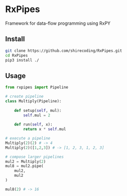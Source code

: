 # RxPipes
Framework for data-flow programming using RxPY

## Install

```bash
git clone https://github.com/shirecoding/RxPipes.git
cd RxPipes
pip3 install ./
```

## Usage

```python
from rxpipes import Pipeline

# create pipeline
class Multiply(Pipeline):
    
    def setup(self, mul):
        self.mul = 2
    
    def run(self, x):
        return x * self.mul

# execute a pipeline
Multiply(2)(2) # -> 4
Multiply(2)([1,2,3]) # -> [1, 2, 3, 1, 2, 3]

# compose larger pipelines
mul2 = Multiply(2)
mul8 = mul2.pipe(
    mul2,
    mul2
)

mul8(2) # -> 16
```